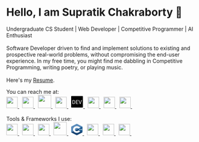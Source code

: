
<h1 >Hello, I am Supratik Chakraborty  👋</h1>
<p>
Undergraduate CS Student | Web Developer | Competitive Programmer | AI Enthusiast <br><br>
Software Developer driven to find and implement solutions to existing and prospective real-world problems, without compromising the end-user experience.
In my free time, you might find me dabbling in Competitive Programming, writing poetry, or playing music. 
<br><br>
  Here's my <a href="https://supratikchakraborty.netlify.app/docs/Supratik_Chakraborty.pdf">Resume</a>.
<br>
  
 <p>
You can reach me at:<br>
  <a href = "https://www.linkedin.com/in/supratik-chakraborty/">
    <img src = "https://www.vectorlogo.zone/logos/linkedin/linkedin-tile.svg" width = "30" height = "30">
  </a> &nbsp;
  <a href = "mailto:supratikofficial1@gmail.com">
    <img src = "https://www.vectorlogo.zone/logos/gmail/gmail-icon.svg" width = "30" height = "30">
  </a> &nbsp;
  <a href = "https://www.hackerrank.com/deagle5">
    <img src = "https://cdn.worldvectorlogo.com/logos/hackerrank.svg" width = "35" height = "35">
  </a> &nbsp;
  <a href = "https://supratikchakraborty.medium.com/">
    <img src = "https://www.vectorlogo.zone/logos/medium/medium-tile.svg" width = "30" height = "30">
  </a> &nbsp;
  <a href = "https://dev.to/deagleofficial">
    <img src = "dev.png" width = "32" height = "32">
  </a> &nbsp;
  <a href = "https://www.facebook.com/profile.php?id=100010161426258">
    <img src = "https://www.vectorlogo.zone/logos/facebook/facebook-tile.svg" width = "30" height = "30">
  </a> &nbsp;
  <a href = "https://www.instagram.com/guywhoplaysmusic/">
    <img src = "https://www.vectorlogo.zone/logos/instagram/instagram-icon.svg" width = "30" height = "30">
  </a> &nbsp;
  <a href = "https://twitter.com/itssupratik">
    <img src = "https://www.vectorlogo.zone/logos/twitter/twitter-tile.svg" width = "30" height = "30">
  </a> &nbsp;
  
<br>
<br>
Tools & Frameworks I use:<br>
<a href = "https://www.python.org/">
<img src = "https://www.vectorlogo.zone/logos/python/python-icon.svg" width = "30" height = "30">
  </a> &nbsp;
  <a href = "https://www.tensorflow.org/">
    <img src = "https://www.vectorlogo.zone/logos/tensorflow/tensorflow-icon.svg" width = "30" height = "30">
  </a> &nbsp;
  <a href = "https://cloud.google.com/">
    <img src = "https://www.vectorlogo.zone/logos/google_cloud/google_cloud-icon.svg" width = "30" height = "30">
  </a> &nbsp;
  <a href = "https://www.oracle.com/in/java/technologies/">
    <img src = "https://www.vectorlogo.zone/logos/java/java-icon.svg" width = "35" height = "35">
  </a> &nbsp;
  <a href = "https://www.cplusplus.com/">
    <img src = "c.svg" width = "30" height = "30">
  </a> &nbsp;
  <a href = "https://www.javascript.com/">
    <img src = "https://www.vectorlogo.zone/logos/javascript/javascript-icon.svg" width = "30" height = "30">
  </a> &nbsp;
  <a href = "https://jupyter.org/">
    <img src = "https://www.vectorlogo.zone/logos/jupyter/jupyter-icon.svg" width = "30" height = "30">
  </a> &nbsp;
  <a href = "https://code.visualstudio.com/">
    <img src = "https://www.vectorlogo.zone/logos/visualstudio_code/visualstudio_code-icon.svg" width = "30" height = "30">
  </a> &nbsp;
</p>
</p>
